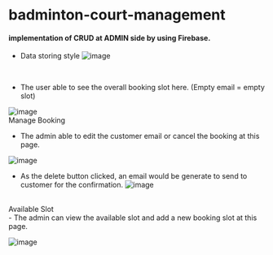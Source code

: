 # badminton-court-management
#### implementation of CRUD at ADMIN side by using Firebase.

- Data storing style 
![image](https://user-images.githubusercontent.com/101675717/160219192-7769b7d5-f2b3-4ae9-b47f-b05c34915816.png)
<br/>

- The user able to see the overall booking slot here. (Empty email = empty slot)

![image](https://user-images.githubusercontent.com/101675717/160218832-d7a08aeb-3794-4a13-ab06-01b25ad798ea.png)
<br/>
 Manage Booking <br/>
- The admin able to edit the customer email or cancel the booking at this page.

 ![image](https://user-images.githubusercontent.com/101675717/160218906-d11d6c04-cb7f-46c7-ab07-9f84ff6d5ede.png)
<br/>

- As the delete button clicked, an email would be generate to send to customer for the confirmation.
![image](https://user-images.githubusercontent.com/101675717/160219003-76b3106e-3ca0-4407-a0c8-ac0fdd92b6c5.png)
<br/>
 Available Slot <br/>
- The admin can view the available slot and add a new booking slot at this page. <br/>

![image](https://user-images.githubusercontent.com/101675717/160219322-fdd56907-33b5-43da-a5f3-c262a572ad5d.png)
